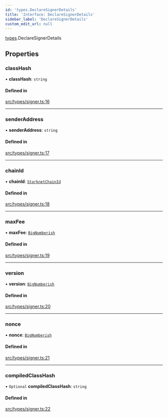 ```yaml
---
id: 'types.DeclareSignerDetails'
title: 'Interface: DeclareSignerDetails'
sidebar_label: 'DeclareSignerDetails'
custom_edit_url: null
---
```


[types](../namespaces/types.md).DeclareSignerDetails

## Properties

### classHash

• **classHash**: `string`

#### Defined in

[src/types/signer.ts:16](https://github.com/starknet-io/starknet.js/blob/v5.14.1/src/types/signer.ts#L16)

---

### senderAddress

• **senderAddress**: `string`

#### Defined in

[src/types/signer.ts:17](https://github.com/starknet-io/starknet.js/blob/v5.14.1/src/types/signer.ts#L17)

---

### chainId

• **chainId**: [`StarknetChainId`](../enums/constants.StarknetChainId.md)

#### Defined in

[src/types/signer.ts:18](https://github.com/starknet-io/starknet.js/blob/v5.14.1/src/types/signer.ts#L18)

---

### maxFee

• **maxFee**: [`BigNumberish`](../namespaces/types.md#bignumberish)

#### Defined in

[src/types/signer.ts:19](https://github.com/starknet-io/starknet.js/blob/v5.14.1/src/types/signer.ts#L19)

---

### version

• **version**: [`BigNumberish`](../namespaces/types.md#bignumberish)

#### Defined in

[src/types/signer.ts:20](https://github.com/starknet-io/starknet.js/blob/v5.14.1/src/types/signer.ts#L20)

---

### nonce

• **nonce**: [`BigNumberish`](../namespaces/types.md#bignumberish)

#### Defined in

[src/types/signer.ts:21](https://github.com/starknet-io/starknet.js/blob/v5.14.1/src/types/signer.ts#L21)

---

### compiledClassHash

• `Optional` **compiledClassHash**: `string`

#### Defined in

[src/types/signer.ts:22](https://github.com/starknet-io/starknet.js/blob/v5.14.1/src/types/signer.ts#L22)
